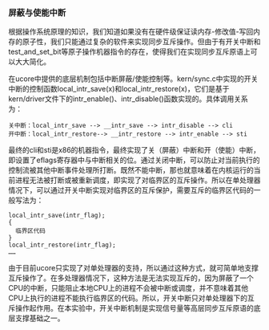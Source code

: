 ### 屏蔽与使能中断

根据操作系统原理的知识，我们知道如果没有在硬件级保证读内存-修改值-写回内存的原子性，我们只能通过复杂的软件来实现同步互斥操作。但由于有开关中断和test\_and\_set\_bit等原子操作机器指令的存在，使得我们在实现同步互斥原语上可以大大简化。

在ucore中提供的底层机制包括中断屏蔽/使能控制等。kern/sync.c中实现的开关中断的控制函数local\_intr\_save(x)和local\_intr\_restore(x)，它们是基于kern/driver文件下的intr\_enable()、intr\_disable()函数实现的。具体调用关系为：

```
关中断：local_intr_save --> __intr_save --> intr_disable --> cli
开中断：local_intr_restore--> __intr_restore --> intr_enable --> sti 
```

最终的cli和sti是x86的机器指令，最终实现了关（屏蔽）中断和开（使能）中断，即设置了eflags寄存器中与中断相关的位。通过关闭中断，可以防止对当前执行的控制流被其他中断事件处理所打断。既然不能中断，那也就意味着在内核运行的当前进程无法被打断或被重新调度，即实现了对临界区的互斥操作。所以在单处理器情况下，可以通过开关中断实现对临界区的互斥保护，需要互斥的临界区代码的一般写法为：

```
local_intr_save(intr_flag);
{
  临界区代码
}
local_intr_restore(intr_flag);
……
```

由于目前ucore只实现了对单处理器的支持，所以通过这种方式，就可简单地支撑互斥操作了。在多处理器情况下，这种方法是无法实现互斥的，因为屏蔽了一个CPU的中断，只能阻止本地CPU上的进程不会被中断或调度，并不意味着其他CPU上执行的进程不能执行临界区的代码。所以，开关中断只对单处理器下的互斥操作起作用。在本实验中，开关中断机制是实现信号量等高层同步互斥原语的底层支撑基础之一。

